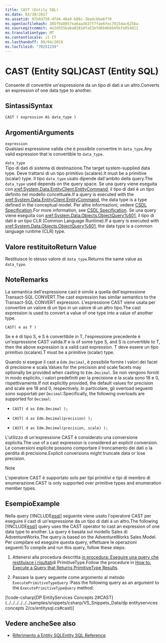 ```yaml
---
title: CAST (Entity SQL)
ms.date: 03/30/2017
ms.assetid: 07b6d750-dfd4-48a9-b86c-3badcbba6f70
ms.openlocfilehash: 385f9a8057ea6aa3637f7fae6fec79154ac625ba
ms.sourcegitcommit: 4e2d355baba82814fa53efd6b8bbb45bfe054d11
ms.translationtype: MT
ms.contentlocale: it-IT
ms.lasthandoff: 09/04/2019
ms.locfileid: "70251239"
---
```

# <a name="cast-entity-sql"></a><span data-ttu-id="af020-102">CAST (Entity SQL)</span><span class="sxs-lookup"><span data-stu-id="af020-102">CAST (Entity SQL)</span></span>
<span data-ttu-id="af020-103">Consente di convertire un'espressione da un tipo di dati a un altro.</span><span class="sxs-lookup"><span data-stu-id="af020-103">Converts an expression of one data type to another.</span></span>  
  
## <a name="syntax"></a><span data-ttu-id="af020-104">Sintassi</span><span class="sxs-lookup"><span data-stu-id="af020-104">Syntax</span></span>  
  
```  
CAST ( expression AS data_type )  
```  
  
## <a name="arguments"></a><span data-ttu-id="af020-105">Argomenti</span><span class="sxs-lookup"><span data-stu-id="af020-105">Arguments</span></span>  
 `expression`  
 <span data-ttu-id="af020-106">Qualsiasi espressione valida che è possibile convertire in `data_type`.</span><span class="sxs-lookup"><span data-stu-id="af020-106">Any valid expression that is convertible to `data_type`.</span></span>  
  
 `data_type`  
 <span data-ttu-id="af020-107">Tipo di dati di sistema di destinazione.</span><span class="sxs-lookup"><span data-stu-id="af020-107">The target system-supplied data type.</span></span> <span data-ttu-id="af020-108">Deve trattarsi di un tipo primitivo (scalare).</span><span class="sxs-lookup"><span data-stu-id="af020-108">It must be a primitive (scalar) type.</span></span> <span data-ttu-id="af020-109">Il tipo `data_type` usato dipende dall'ambito della query.</span><span class="sxs-lookup"><span data-stu-id="af020-109">The `data_type` used depends on the query space.</span></span> <span data-ttu-id="af020-110">Se una query viene eseguita con <xref:System.Data.EntityClient.EntityCommand>, il tipo di dati è un tipo definito nel modello concettuale.</span><span class="sxs-lookup"><span data-stu-id="af020-110">If a query is executed with the <xref:System.Data.EntityClient.EntityCommand>, the data type is a type defined in the conceptual model.</span></span> <span data-ttu-id="af020-111">Per altre informazioni, vedere [CSDL Specification](csdl-specification.md).</span><span class="sxs-lookup"><span data-stu-id="af020-111">For more information, see [CSDL Specification](csdl-specification.md).</span></span> <span data-ttu-id="af020-112">Se una query viene eseguita con <xref:System.Data.Objects.ObjectQuery%601>, il tipo di dati è un tipo CLR (Common Language Runtime).</span><span class="sxs-lookup"><span data-stu-id="af020-112">If a query is executed with <xref:System.Data.Objects.ObjectQuery%601>, the data type is a common language runtime (CLR) type.</span></span>  
  
## <a name="return-value"></a><span data-ttu-id="af020-113">Valore restituito</span><span class="sxs-lookup"><span data-stu-id="af020-113">Return Value</span></span>  
 <span data-ttu-id="af020-114">Restituisce lo stesso valore di `data_type`.</span><span class="sxs-lookup"><span data-stu-id="af020-114">Returns the same value as `data_type`.</span></span>  
  
## <a name="remarks"></a><span data-ttu-id="af020-115">Note</span><span class="sxs-lookup"><span data-stu-id="af020-115">Remarks</span></span>  
 <span data-ttu-id="af020-116">La semantica dell'espressione cast è simile a quella dell'espressione Transact-SQL CONVERT.</span><span class="sxs-lookup"><span data-stu-id="af020-116">The cast expression has similar semantics to the Transact-SQL CONVERT expression.</span></span> <span data-ttu-id="af020-117">L'espressione CAST viene usata per convertire un valore di un tipo in un valore di un altro tipo.</span><span class="sxs-lookup"><span data-stu-id="af020-117">The cast expression is used to convert a value of one type into a value of another type.</span></span>  
  
```  
CAST( e as T )  
```  
  
 <span data-ttu-id="af020-118">Se e è di tipo S, e S è convertibile in T, l'espressione precedente è un'espressione CAST valida.</span><span class="sxs-lookup"><span data-stu-id="af020-118">If e is of some type S, and S is convertible to T, then the above expression is a valid cast expression.</span></span> <span data-ttu-id="af020-119">T deve essere un tipo primitivo (scalare).</span><span class="sxs-lookup"><span data-stu-id="af020-119">T must be a primitive (scalar) type.</span></span>  
  
 <span data-ttu-id="af020-120">Quando si esegue il cast a `Edm.Decimal`, è possibile fornire i valori dei facet di precisione e scala.</span><span class="sxs-lookup"><span data-stu-id="af020-120">Values for the precision and scale facets may optionally be provided when casting to `Edm.Decimal`.</span></span> <span data-ttu-id="af020-121">Se non vengono forniti in modo esplicito, i valori predefiniti per la precisione e la scala sono 18 e 0, rispettivamente.</span><span class="sxs-lookup"><span data-stu-id="af020-121">If not explicitly provided, the default values for precision and scale are 18 and 0, respectively.</span></span> <span data-ttu-id="af020-122">In particolare, gli overload seguenti sono supportati per `Decimal`:</span><span class="sxs-lookup"><span data-stu-id="af020-122">Specifically, the following overloads are supported for `Decimal`:</span></span>  
  
- `CAST( d as Edm.Decimal );`  
  
- `CAST( d as Edm.Decimal(precision) );`  
  
- `CAST( d as Edm.Decimal(precision, scale) );`  
  
 <span data-ttu-id="af020-123">L'utilizzo di un'espressione CAST è considerato una conversione esplicita.</span><span class="sxs-lookup"><span data-stu-id="af020-123">The use of a cast expression is considered an explicit conversion.</span></span> <span data-ttu-id="af020-124">Le conversioni esplicite possono comportare il troncamento dei dati o la perdita di precisione.</span><span class="sxs-lookup"><span data-stu-id="af020-124">Explicit conversions might truncate data or lose precision.</span></span>  
  
> [!NOTE]
> <span data-ttu-id="af020-125">L'operatore CAST è supportato solo per tipi primitivi e tipi di membro di enumerazione.</span><span class="sxs-lookup"><span data-stu-id="af020-125">CAST is only supported over primitive types and enumeration member types.</span></span>  
  
## <a name="example"></a><span data-ttu-id="af020-126">Esempio</span><span class="sxs-lookup"><span data-stu-id="af020-126">Example</span></span>  
 <span data-ttu-id="af020-127">Nella query [!INCLUDE[esql](../../../../../../includes/esql-md.md)] seguente viene usato l'operatore CAST per eseguire il cast di un'espressione da un tipo di dati a un altro.</span><span class="sxs-lookup"><span data-stu-id="af020-127">The following [!INCLUDE[esql](../../../../../../includes/esql-md.md)] query uses the CAST operator to cast an expression of one data type to another.</span></span> <span data-ttu-id="af020-128">La query è basata sul modello Sales di AdventureWorks.</span><span class="sxs-lookup"><span data-stu-id="af020-128">The query is based on the AdventureWorks Sales Model.</span></span> <span data-ttu-id="af020-129">Per compilare ed eseguire questa query, effettuare le operazioni seguenti:</span><span class="sxs-lookup"><span data-stu-id="af020-129">To compile and run this query, follow these steps:</span></span>  
  
1. <span data-ttu-id="af020-130">Attenersi alla procedura descritta [in procedura: Eseguire una query che restituisce i risultati](../how-to-execute-a-query-that-returns-primitivetype-results.md)di PrimitiveType.</span><span class="sxs-lookup"><span data-stu-id="af020-130">Follow the procedure in [How to: Execute a Query that Returns PrimitiveType Results](../how-to-execute-a-query-that-returns-primitivetype-results.md).</span></span>  
  
2. <span data-ttu-id="af020-131">Passare la query seguente come argomento al metodo `ExecutePrimitiveTypeQuery` :</span><span class="sxs-lookup"><span data-stu-id="af020-131">Pass the following query as an argument to the `ExecutePrimitiveTypeQuery` method:</span></span>  
  
 [!code-csharp[DP EntityServices Concepts 2#CAST](../../../../../../samples/snippets/csharp/VS_Snippets_Data/dp entityservices concepts 2/cs/entitysql.cs#cast)]  
  
## <a name="see-also"></a><span data-ttu-id="af020-132">Vedere anche</span><span class="sxs-lookup"><span data-stu-id="af020-132">See also</span></span>

- [<span data-ttu-id="af020-133">Riferimento a Entity SQL</span><span class="sxs-lookup"><span data-stu-id="af020-133">Entity SQL Reference</span></span>](entity-sql-reference.md)
